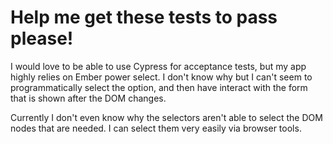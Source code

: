 # Help me get these tests to pass please!

I would love to be able to use Cypress for acceptance tests, but my app highly relies on Ember power select.  I don't know why but I can't seem to programmatically select the option, and then have interact with the form that is shown after the DOM changes.

Currently I don't even know why the selectors aren't able to select the DOM nodes that are needed.  I can select them very easily via browser tools.
